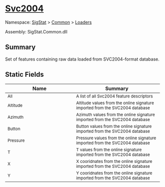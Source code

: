 # [Svc2004](./Svc2004.md)

Namespace: [SigStat](../README.md) > [Common](./../README.md) > [Loaders](./README.md)

Assembly: SigStat.Common.dll

## Summary
Set of features containing raw data loaded from SVC2004-format database.

## Static Fields

| Name<div><a href="#"><img width=400></a></div> | Summary<div><a href="#"><img width=475></a></div> | 
| --- | --- | 
| <sub>All</sub> | <sub>A list of all Svc2004 feature descriptors</sub> | 
| <sub>Altitude</sub> | <sub>Altitude values from the online signature imported from the SVC2004 database</sub> | 
| <sub>Azimuth</sub> | <sub>Azimuth values from the online signature imported from the SVC2004 database</sub> | 
| <sub>Button</sub> | <sub>Button values from the online signature imported from the SVC2004 database</sub> | 
| <sub>Pressure</sub> | <sub>Pressure values from the online signature imported from the SVC2004 database</sub> | 
| <sub>T</sub> | <sub>T values from the online signature imported from the SVC2004 database</sub> | 
| <sub>X</sub> | <sub>X cooridnates from the online signature imported from the SVC2004 database</sub> | 
| <sub>Y</sub> | <sub>Y cooridnates from the online signature imported from the SVC2004 database</sub> | 


